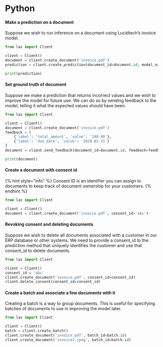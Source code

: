# Python

#### Make a prediction on a document

Suppose we wish to run inference on a document using Lucidtech’s invoice model.

```python
from las import Client

client = Client()
document = client.create_document('invoice.pdf')
prediction = client.create_prediction(document_id=document.id, model_name='invoice')

print(prediction)
```

#### Set ground truth of document

Suppose we make a prediction that returns incorrect values and we wish to improve the model for future use. We can 
do so by sending feedback to the model, telling it what the expected values should have been.

```python
from las import Client

client = Client()
document = client.create_document('invoice.pdf')
feedback = [
    {'label': 'total_amount', 'value': '240.00'},
    {'label': 'due_date', 'value': '2020-01-31'}
]
document = client.send_feedback(document_id=document.id, feedback=feedback)

print(document)
```

#### Create a document with consent id

{% hint style="info" %}
Consent ID is an identifier you can assign to documents to keep track of document ownership for your customers.
{% endhint %}

```python
from las import Client

client = Client()
document = client.create_document('invoice.pdf', consent_id='abc')
```

#### Revoking consent and deleting documents

Suppose we wish to delete all documents associated with a customer in our ERP database or other systems. We need 
to provide a consent_id to the prediction method that uniquely identifies the customer and use that consent_id to 
delete documents.

```python
from las import Client

client = Client()
consent_id = 'abc'
client.create_document('invoice.pdf', consent_id=consent_id)
client.delete_consent(consent_id=consent_id)
```

#### Create a batch and associate a few documents with it

Creating a batch is a way to group documents. This is useful for specifying batches of documents to use in improving 
the model later.

```python
from las import Client

client = Client()
batch = client.create_batch()
client.create_document('invoice.pdf', batch_id=batch.id)
client.create_document('invoice2.jpeg', batch_id=batch.id)
```

